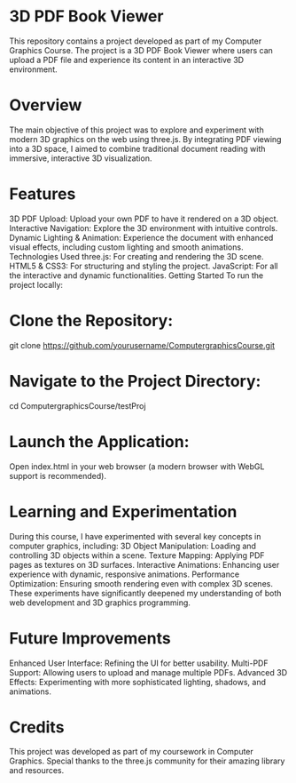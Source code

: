 # 3D PDF Book Viewer
This repository contains a project developed as part of my Computer Graphics Course. The project is a 3D PDF Book Viewer where users can upload a PDF file and experience its content in an interactive 3D environment.

# Overview
The main objective of this project was to explore and experiment with modern 3D graphics on the web using three.js. By integrating PDF viewing into a 3D space, I aimed to combine traditional document reading with immersive, interactive 3D visualization.

# Features
3D PDF Upload: Upload your own PDF to have it rendered on a 3D object.
Interactive Navigation: Explore the 3D environment with intuitive controls.
Dynamic Lighting & Animation: Experience the document with enhanced visual effects, including custom lighting and smooth animations.
Technologies Used
three.js: For creating and rendering the 3D scene.
HTML5 & CSS3: For structuring and styling the project.
JavaScript: For all the interactive and dynamic functionalities.
Getting Started
To run the project locally:

# Clone the Repository:
git clone https://github.com/yourusername/ComputergraphicsCourse.git

# Navigate to the Project Directory:
cd ComputergraphicsCourse/testProj

# Launch the Application:
Open index.html in your web browser (a modern browser with WebGL support is recommended).

# Learning and Experimentation
During this course, I have experimented with several key concepts in computer graphics, including:
3D Object Manipulation: Loading and controlling 3D objects within a scene.
Texture Mapping: Applying PDF pages as textures on 3D surfaces.
Interactive Animations: Enhancing user experience with dynamic, responsive animations.
Performance Optimization: Ensuring smooth rendering even with complex 3D scenes.
These experiments have significantly deepened my understanding of both web development and 3D graphics programming.

# Future Improvements
Enhanced User Interface: Refining the UI for better usability.
Multi-PDF Support: Allowing users to upload and manage multiple PDFs.
Advanced 3D Effects: Experimenting with more sophisticated lighting, shadows, and animations.

# Credits
This project was developed as part of my coursework in Computer Graphics. Special thanks to the three.js community for their amazing library and resources.
